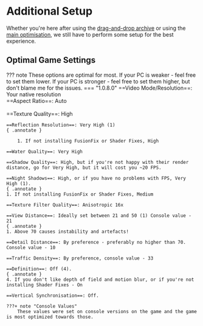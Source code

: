 # Additional Setup
Whether you're here after using the [drag-and-drop archive](Drag-and-Drop-Archive.md) or using the [main optimisation](Main-Optimisation.md), we still have to perform some setup for the best experience.

## Optimal Game Settings
??? note
    These options are optimal for most. If your PC is weaker - feel free to set them lower. If your PC is stronger - feel free to set them higher, but don't blame me for the issues.
=== "1.0.8.0"
    ==Video Mode/Resolution==: Your native resolution
    <br>==Aspect Ratio==: Auto</br>
    <br>==Texture Quality==: High</br>

    ==Reflection Resolution==: Very High (1)
    { .annotate }

        1. If not installing FusionFix or Shader Fixes, High

    ==Water Quality==: Very High

    ==Shadow Quality==: High, but if you're not happy with their render distance, go for Very High, but it will cost you ~20 FPS.

    ==Night Shadows==: High, or if you have no problems with FPS, Very High (1).
    { .annotate }
    1. If not installing FusionFix or Shader Fixes, Medium

    ==Texture Filter Quality==: Anisotropic 16x

    ==View Distance==: Ideally set between 21 and 50 (1) Console value - 21
    { .annotate }
    1. Above 70 causes instability and artefacts!

    ==Detail Distance==: By preference - preferably no higher than 70. Console value - 10

    ==Traffic Density==: By preference, console value - 33

    ==Definition==: Off (4).
    { .annotate }
    4. If you don't like depth of field and motion blur, or if you're not installing Shader Fixes - On

    ==Vertical Synchronisation==: Off.

    ???+ note "Console Values"
        These values were set on console versions on the game and the game is most optimized towards those.